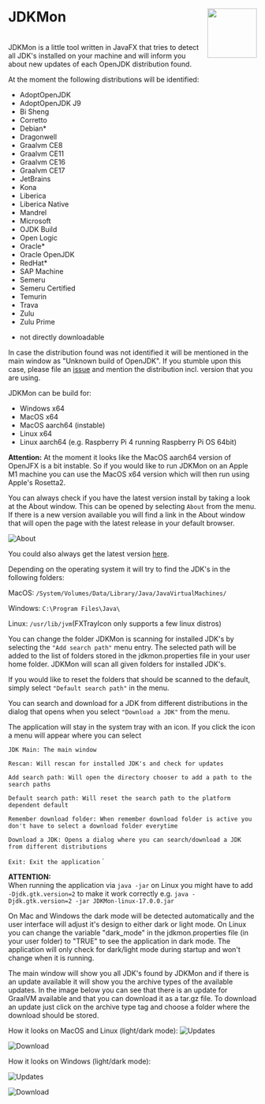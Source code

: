 # JDKMon <a href="https://foojay.io/today/works-with-openjdk"><img align="right" src="https://github.com/foojayio/badges/raw/main/works_with_openjdk/Works-with-OpenJDK.png" width="100"></a>

<br>
JDKMon is a little tool written in JavaFX that tries to detect all JDK's installed
on your machine and will inform you about new updates of each OpenJDK distribution found. 

At the moment the following distributions will be identified:
- AdoptOpenJDK
- AdoptOpenJDK J9
- Bi Sheng
- Corretto
- Debian*
- Dragonwell
- Graalvm CE8
- Graalvm CE11
- Graalvm CE16
- Graalvm CE17
- JetBrains
- Kona
- Liberica
- Liberica Native
- Mandrel
- Microsoft
- OJDK Build
- Open Logic
- Oracle*
- Oracle OpenJDK
- RedHat*
- SAP Machine
- Semeru
- Semeru Certified
- Temurin
- Trava
- Zulu
- Zulu Prime

* not directly downloadable

In case the distribution found was not identified it will be mentioned in the main window as
"Unknown build of OpenJDK". If you stumble upon this case, please file an [issue](https://github.com/HanSolo/JDKMon/issues) and mention
the distribution incl. version that you are using.

JDKMon can be build for: 
- Windows x64
- MacOS x64
- MacOS aarch64 (instable)
- Linux x64
- Linux aarch64 (e.g. Raspberry Pi 4 running Raspberry Pi OS 64bit)

<b>Attention:</b>
At the moment it looks like the MacOS aarch64 version of OpenJFX is a bit instable. So if
you would like to run JDKMon on an Apple M1 machine you can use the MacOS x64 version which
will then run using Apple's Rosetta2.

You can always check if you have the latest version install by taking a look at the About window.
This can be opened by selecting ```About``` from the menu. If there is a new version available
you will find a link in the About window that will open the page with the latest release in your default
browser.

![About](https://i.ibb.co/S5gGPQT/JDKMon-About.png)

You could also always get the latest version [here](https://github.com/HanSolo/JDKMon/releases).

Depending on the operating system it will try to find the JDK's
in the following folders:

MacOS: `/System/Volumes/Data/Library/Java/JavaVirtualMachines/`

Windows: `C:\Program Files\Java\`

Linux: `/usr/lib/jvm`(FXTrayIcon only supports a few linux distros) 

You can change the folder JDKMon is scanning for installed JDK's by selecting
the `"Add search path"` menu entry. The selected path will be added to the list of 
folders stored in the jdkmon.properties file in your user home folder.
JDKMon will scan all given folders for installed JDK's. 

If you would like to reset the folders that should be scanned to the default, simply
select `"Default search path"` in the menu.

You can search and download for a JDK from different distributions in the dialog that opens when
you select `"Download a JDK"` from the menu.

The application will stay in the system tray with an icon. If you click the icon
a menu will appear where you can select


`JDK Main: The main window`

`Rescan: Will rescan for installed JDK's and check for updates`

`Add search path: Will open the directory chooser to add a path to the search paths`

`Default search path: Will reset the search path to the platform dependent default`

`Remember download folder: When remember download folder is active you don't have to select a download folder everytime`

`Download a JDK: Opens a dialog where you can search/download a JDK from different distributions`

`Exit: Exit the application`
`

<b>ATTENTION:</b><br>
When running the application via `java -jar` on Linux you might have to
add `-Djdk.gtk.version=2` to make it work correctly e.g. `java -Djdk.gtk.version=2 -jar JDKMon-linux-17.0.0.jar`

On Mac and Windows the dark mode will be detected automatically and the user interface will
adjust it's design to either dark or light mode. On Linux you can change the variable "dark_mode" in the
jdkmon.properties file (in your user folder) to "TRUE" to see the application in dark mode.
The application will only check for dark/light mode during startup and won't change when it is running.

The main window will show you all JDK's found by JDKMon and if there is an
update available it will show you the archive types of the available updates.
In the image below you can see that there is an update for GraalVM available
and that you can download it as a tar.gz file.
To download an update just click on the archive type tag and choose a folder
where the download should be stored.

How it looks on MacOS and Linux (light/dark mode):
![Updates](https://i.ibb.co/HttqQ3n/update-mac-linux.png)

![Download](https://i.ibb.co/DbYK1F3/download-mac-linux.png)


How it looks on Windows (light/dark mode):

![Updates](https://i.ibb.co/w6d9bV4/update-win.png)

![Download](https://i.ibb.co/HF5F8ff/download-win.png)
